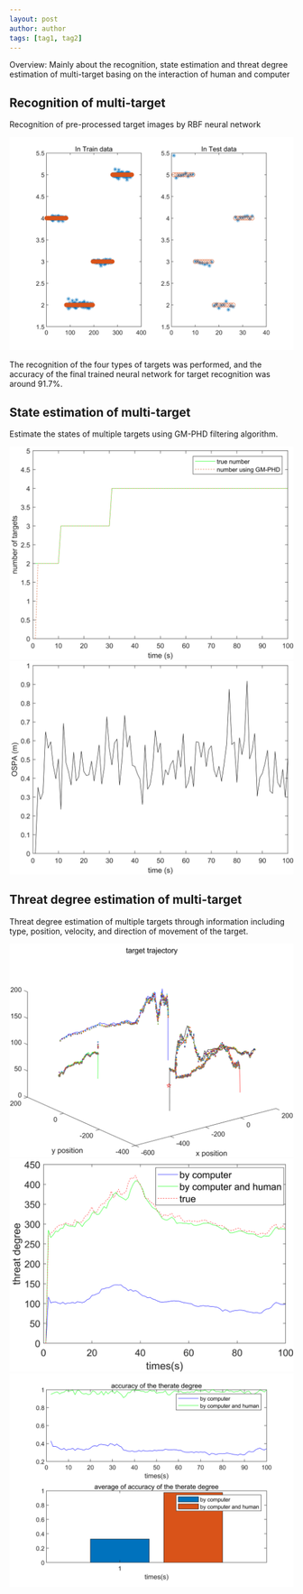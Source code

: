 ```yaml
---
layout: post
author: author
tags: [tag1, tag2]
---
```


Overview: Mainly about the recognition, state estimation and threat degree estimation of multi-target basing on the interaction of human and computer 

## Recognition of multi-target 

Recognition of pre-processed target images by RBF neural network

![Fig 1. Neural network recognition results](/assets/images/project/p01/img.png)

The recognition of the four types of targets was performed, and the accuracy of the final trained neural network for target recognition was around 91.7%.


## State estimation of multi-target

Estimate the states of multiple targets using GM-PHD filtering algorithm.

![Fig 2. Number of targets ](/assets/images/project/p01/img_2.png)
![Fig 3. OSPA](/assets/images/project/p01/img_3.png)


## Threat degree estimation of multi-target

Threat degree estimation of multiple targets through information including type, position, velocity, and direction of movement of the target.

![Fig 5. Threat degree](/assets/images/project/p01/img_4.png)
![](/assets/images/project/p01/img_5.png)
![Fig 6. Accuracy of threat degree](/assets/images/project/p01/img_6.png)